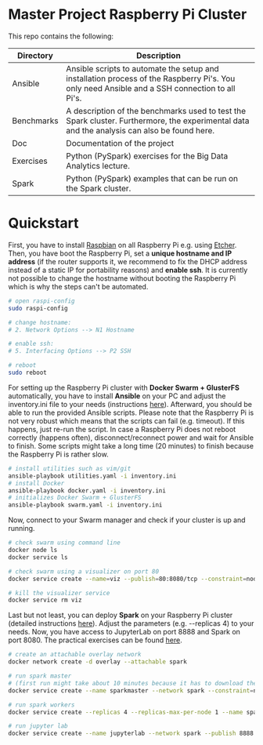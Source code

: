 # Master Project Raspberry Pi Cluster
This repo contains the following:

| Directory  | Description                                                                                                                                   |
| ---------- | --------------------------------------------------------------------------------------------------------------------------------------------- |
| Ansible    | Ansible scripts to automate the setup and installation process of the Raspberry Pi's. You only need Ansible and a SSH connection to all Pi's. |
| Benchmarks | A description of the benchmarks used to test the Spark cluster. Furthermore, the experimental data and the analysis can also be found here.   |
| Doc        | Documentation of the project                                                                                                                  |
| Exercises     | Python (PySpark) exercises for the Big Data Analytics lecture.                                                                               |
| Spark      | Python (PySpark) examples that can be run on the Spark cluster.                                                                               |

# Quickstart

First, you have to install [Raspbian](www.raspberrypi.org/downloads/raspbian/) on all Raspberry Pi e.g. using [Etcher](www.balena.io/etcher/). Then, you have boot the Raspberry Pi, set a **unique hostname and IP address** (if the router supports it, we recommend to fix the DHCP address instead of a static IP for portability reasons) and **enable ssh**. It is currently not possible to change the hostname without booting the Raspberry Pi which is why the steps can't be automated.

```bash
# open raspi-config
sudo raspi-config

# change hostname:
# 2. Network Options --> N1 Hostname

# enable ssh:
# 5. Interfacing Options --> P2 SSH

# reboot
sudo reboot
```

For setting up the Raspberry Pi cluster with **Docker Swarm + GlusterFS** automatically, you have to install **Ansible** on your PC and adjust the inventory.ini file to your needs (instructions [here](https://github.com/pgigeruzh/PiCluster/tree/master/Ansible)). Afterward, you should be able to run the provided Ansible scripts. Please note that the Raspberry Pi is not very robust which means that the scripts can fail (e.g. timeout). If this happens, just re-run the script. In case a Raspberry Pi does not reboot correctly (happens often), disconnect/reconnect power and wait for Ansible to finish. Some scripts might take a long time (20 minutes) to finish because the Raspberry Pi is rather slow.

```bash
# install utilities such as vim/git
ansible-playbook utilities.yaml -i inventory.ini
# install Docker
ansible-playbook docker.yaml -i inventory.ini
# initializes Docker Swarm + GlusterFS
ansible-playbook swarm.yaml -i inventory.ini
```

Now, connect to your Swarm manager and check if your cluster is up and running. 

```bash
# check swarm using command line
docker node ls
docker service ls

# check swarm using a visualizer on port 80
docker service create --name=viz --publish=80:8080/tcp --constraint=node.role==manager --mount=type=bind,src=/var/run/docker.sock,dst=/var/run/docker.sock alexellis2/visualizer-arm:latest

# kill the visualizer service
docker service rm viz
```

Last but not least, you can deploy **Spark** on your Raspberry Pi cluster (detailed instructions [here](https://github.com/pgigeruzh/spark)). Adjust the parameters (e.g. --replicas 4) to your needs. Now, you have access to JupyterLab on port 8888 and Spark on port 8080. The practical exercises can be found [here](https://github.com/pgigeruzh/PiCluster/tree/master/Exercises).

```bash
# create an attachable overlay network
docker network create -d overlay --attachable spark
```

```bash
# run spark master
# (first run might take about 10 minutes because it has to download the image)
docker service create --name sparkmaster --network spark --constraint=node.role==manager --publish 8080:8080 --publish 7077:7077 --mount source=gfs,destination=/gfs pgigeruzh/spark:arm bin/spark-class org.apache.spark.deploy.master.Master
```

```bash
# run spark workers
docker service create --replicas 4 --replicas-max-per-node 1 --name sparkworker --network spark --publish 8081:8081 --mount source=gfs,destination=/gfs pgigeruzh/spark:arm bin/spark-class org.apache.spark.deploy.worker.Worker spark://sparkmaster:7077
```

```bash
# run jupyter lab
docker service create --name jupyterlab --network spark --publish 8888:8888 --mount source=gfs,destination=/gfs pgigeruzh/spark:arm jupyter lab --ip=0.0.0.0 --allow-root --NotebookApp.token='' --NotebookApp.password='' --notebook-dir='/gfs'
```


